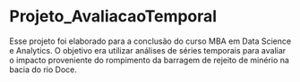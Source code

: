 # Projeto_AvaliacaoTemporal
  
  Esse projeto foi elaborado para a conclusão do curso MBA em Data Science e Analytics.
  O objetivo era utilizar análises de séries temporais para avaliar o impacto proveniente
  do rompimento da barragem de rejeito de minério na bacia do rio Doce.
  